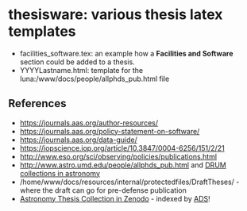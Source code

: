 # thesisware:  various thesis latex templates


* facilities_software.tex:   an example how a **Facilities and Software** section could be added to a thesis.
* YYYYLastname.html:  template for the luna:/www/docs/people/allphds_pub.html file 


## References

* https://journals.aas.org/author-resources/
* https://journals.aas.org/policy-statement-on-software/
* https://journals.aas.org/data-guide/
* https://iopscience.iop.org/article/10.3847/0004-6256/151/2/21
* http://www.eso.org/sci/observing/policies/publications.html
* http://www.astro.umd.edu/people/allphds_pub.html and
  [DRUM collections in astronomy](https://drum.lib.umd.edu/handle/1903/2746)
* /home/www/docs/resources/internal/protectedfiles/DraftTheses/    - where the draft can go for pre-defense publication
* [Astronomy Thesis Collection in Zenodo](https://zenodo.org/communities/astrothesis) - indexed by
  [ADS](https://ui.adsabs.harvard.edu/)!
